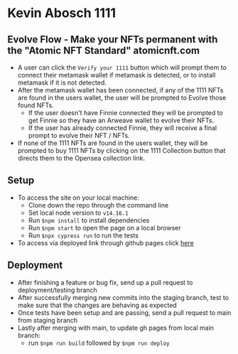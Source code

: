 # Kevin Abosch 1111

## Evolve Flow - Make your NFTs permanent with the "Atomic NFT Standard" atomicnft.com
* A user can click the ```Verify your 1111``` button which will prompt them to connect their metamask wallet if metamask is detected, or to install metamask if it is not detected.
* After the metamask wallet has been connected, if any of the 1111 NFTs are found in the users wallet, the user will be prompted to Evolve those found NFTs.
  * If the user doesn't have Finnie connected they will be prompted to get Finnie so they have an Arweave wallet to evolve their NFTs.
  * If the user has already connected Finnie, they will receive a final prompt to evolve their NFT / NFTs. 
* If none of the 1111 NFTs are found in the users wallet, they will be prompted to buy 1111 NFTs by clicking on the 1111 Collection button that directs them to the Opensea collection link.

## Setup
* To access the site on your local machine:
  * Clone down the repo through the command line
  * Set local node version to ```v14.16.1```
  * Run ```$npm install``` to install dependencies
  * Run ```$npm start``` to open the page on a local browser
  * Run ```$npx cypress run``` to run the tests
* To access via deployed link through github pages click [here](https://1111.koi.rocks/#/)
## Deployment

* After finishing a feature or bug fix, send up a pull request to deployment/testing branch
* After successfully merging new commits into the staging branch, test to make sure that the changes are behaving as expected
* Once tests have been setup and are passing, send a pull request to main from staging branch
* Lastly after merging with main, to update gh pages from local main branch:
  * run ```$npm run build``` followed by ```$npm run deploy```
